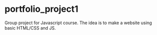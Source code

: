 # portfolio_project1

Group project for Javascript course. The idea is to make a website using basic HTML/CSS and JS.
